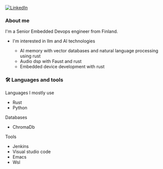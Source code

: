 [![LinkedIn](https://img.shields.io/badge/LinkedIn-blue?style=for-the-badge&logo=linkedin&logoColor=white "LinkedId image")](https://fi.linkedin.com/in/ossi-markus-rytk%C3%B6nen-47520b71)
### About me
I'm a Senior Embedded Devops engineer from Finland.
<ul>
    <li>I'm interested in llm and AI technologies</li>
        <ul>
            <li>AI memory with vector databases and natural language processing using rust</li>
            <li>Audio dsp with Faust and rust</li>
            <li>Embedded device development with rust</li>
        </ul>
</ul>

### 🛠 Languages and tools
Languages I mostly use
<ul>
    <li>Rust</li>
    <li>Python</li>
</ul>
Databases
<ul>
    <li>ChromaDb</li>
</ul>
Tools
<ul>
    <li>Jenkins</li>
    <li>Visual studio code</li>
    <li>Emacs</li>
    <li>Wsl</li>
</ul>
<!---
ossirytk/ossirytk is a ✨ special ✨ repository because its `README.md` (this file) appears on your GitHub profile.
You can click the Preview link to take a look at your changes.
--->
